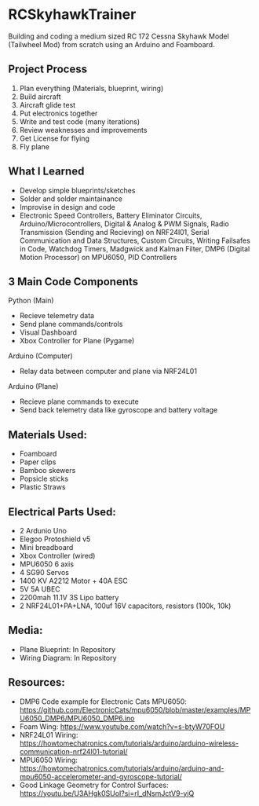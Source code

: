 # RCSkyhawkTrainer
Building and coding a medium sized RC 172 Cessna Skyhawk Model (Tailwheel Mod) from scratch using an Arduino and Foamboard.

## Project Process
1. Plan everything (Materials, blueprint, wiring)
2. Build aircraft
3. Aircraft glide test
4. Put electronics together
5. Write and test code (many iterations)
6. Review weaknesses and improvements
7. Get License for flying
8. Fly plane

## What I Learned
- Develop simple blueprints/sketches
- Solder and solder maintainance
- Improvise in design and code
- Electronic Speed Controllers, Battery Eliminator Circuits, Arduino/Microcontrollers, Digital & Analog & PWM Signals, Radio Transmission (Sending and Recieving) on NRF24l01, Serial Communication and Data Structures, Custom Circuits, Writing Failsafes in Code, Watchdog Timers, Madgwick and Kalman Filter, DMP6 (Digital Motion Processor) on MPU6050, PID Controllers

## 3 Main Code Components

Python (Main)
- Recieve telemetry data
- Send plane commands/controls
- Visual Dashboard
- Xbox Controller for Plane (Pygame)

Arduino (Computer)
- Relay data between computer and plane via NRF24L01

Arduino (Plane)
- Recieve plane commands to execute
- Send back telemetry data like gyroscope and battery voltage

## Materials Used: 
- Foamboard
- Paper clips
- Bamboo skewers
- Popsicle sticks
- Plastic Straws

## Electrical Parts Used:
- 2 Ardunio Uno
- Elegoo Protoshield v5
- Mini breadboard
- Xbox Controller (wired)
- MPU6050 6 axis
- 4 SG90 Servos
- 1400 KV A2212 Motor + 40A ESC
- 5V 5A UBEC
- 2200mah 11.1V 3S Lipo battery
- 2 NRF24L01+PA+LNA, 100uf 16V capacitors, resistors (100k, 10k)

## Media:
- Plane Blueprint: In Repository
- Wiring Diagram: In Repository

## Resources:
- DMP6 Code example for Electronic Cats MPU6050: https://github.com/ElectronicCats/mpu6050/blob/master/examples/MPU6050_DMP6/MPU6050_DMP6.ino
- Foam Wing: https://www.youtube.com/watch?v=s-btyW70FOU
- NRF24L01 Wiring: https://howtomechatronics.com/tutorials/arduino/arduino-wireless-communication-nrf24l01-tutorial/
- MPU6050 Wiring: https://howtomechatronics.com/tutorials/arduino/arduino-and-mpu6050-accelerometer-and-gyroscope-tutorial/
- Good Linkage Geometry for Control Surfaces: https://youtu.be/U3AHgk0SUoI?si=rI_dNsmJctV9-yjQ
